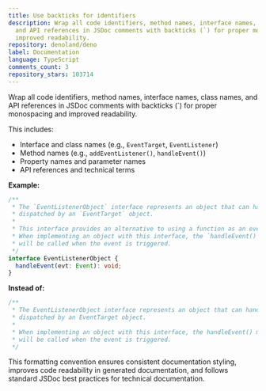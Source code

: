 ```yaml
---
title: Use backticks for identifiers
description: Wrap all code identifiers, method names, interface names, class names,
  and API references in JSDoc comments with backticks (`) for proper monospacing and
  improved readability.
repository: denoland/deno
label: Documentation
language: TypeScript
comments_count: 3
repository_stars: 103714
---
```


Wrap all code identifiers, method names, interface names, class names, and API references in JSDoc comments with backticks (`) for proper monospacing and improved readability.

This includes:
- Interface and class names (e.g., `EventTarget`, `EventListener`)
- Method names (e.g., `addEventListener()`, `handleEvent()`)
- Property names and parameter names
- API references and technical terms

**Example:**
```typescript
/**
 * The `EventListenerObject` interface represents an object that can handle events
 * dispatched by an `EventTarget` object.
 *
 * This interface provides an alternative to using a function as an event listener.
 * When implementing an object with this interface, the `handleEvent()` method
 * will be called when the event is triggered.
 */
interface EventListenerObject {
  handleEvent(evt: Event): void;
}
```

**Instead of:**
```typescript
/**
 * The EventListenerObject interface represents an object that can handle events
 * dispatched by an EventTarget object.
 *
 * When implementing an object with this interface, the handleEvent() method
 * will be called when the event is triggered.
 */
```

This formatting convention ensures consistent documentation styling, improves code readability in generated documentation, and follows standard JSDoc best practices for technical documentation.